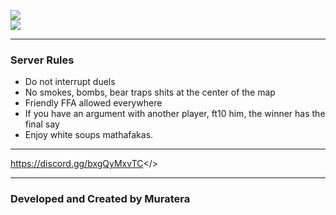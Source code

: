 ![](https://cdn.discordapp.com/attachments/1352374543070658692/1352823638243676234/Tribe2.png?ex=67df6ab1&is=67de1931&hm=3e60451e3c438685276304d487b7b1c0917dcdad1fc9963dce9b0f7f13a6baf2&)  
![](https://cdn.discordapp.com/attachments/1352374543070658692/1352823658527195267/Tribe.png?ex=67df6ab6&is=67de1936&hm=b6ebc0d57e74491a4b4f727a51bd7d031d8cb783a96d4ea9f5685f9cb09691b1&)
 
 ---
 
 ###                         Server Rules
 
 - Do not interrupt duels  
 - No smokes, bombs, bear traps shits at the center of the map   
 - Friendly FFA allowed everywhere
 - If you have an argument with another player, ft10 him, the winner has the final say  
 - Enjoy white soups mathafakas.  
 
 ---
 
<a id="Dont forget to Join our Discord Community">https://discord.gg/bxgQyMxvTC</>
 
 ---
 
 ###                 Developed and Created by Muratera
